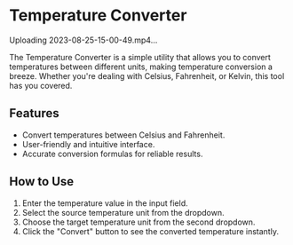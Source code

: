 # Temperature Converter

Uploading 2023-08-25-15-00-49.mp4…

The Temperature Converter is a simple utility that allows you to convert temperatures between different units, making temperature conversion a breeze. Whether you're dealing with Celsius, Fahrenheit, or Kelvin, this tool has you covered.

## Features

- Convert temperatures between Celsius and Fahrenheit.
- User-friendly and intuitive interface.
- Accurate conversion formulas for reliable results.

## How to Use

1. Enter the temperature value in the input field.
2. Select the source temperature unit from the dropdown.
3. Choose the target temperature unit from the second dropdown.
4. Click the "Convert" button to see the converted temperature instantly.
